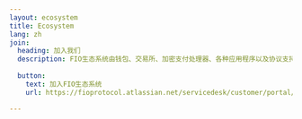 ```yaml
---
layout: ecosystem
title: Ecosystem
lang: zh
join:
  heading: 加入我们
  description: FIO生态系统由钱包、交易所、加密支付处理器、各种应用程序以及协议支持组成。 FIO成员是由FIO生态系统参与者组成的特定群体，他们选择为FIO协议奉献特定资源和承诺
  
  button:
    text: 加入FIO生态系统
    url: https://fioprotocol.atlassian.net/servicedesk/customer/portal/3/group/-1

---
```

